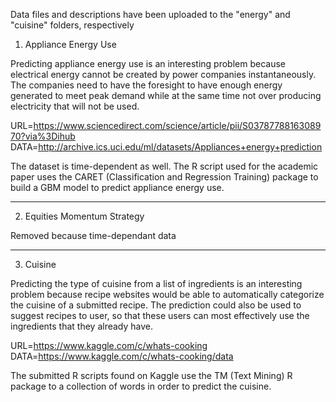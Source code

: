 Data files and descriptions have been uploaded to the "energy" and "cuisine" folders, respectively

1) Appliance Energy Use

Predicting appliance energy use is an interesting problem because electrical energy cannot be created by power companies instantaneously. The companies need to have the foresight to have enough energy generated to meet peak demand while at the same time not over producing electricity that will not be used.

URL=https://www.sciencedirect.com/science/article/pii/S0378778816308970?via%3Dihub
DATA=http://archive.ics.uci.edu/ml/datasets/Appliances+energy+prediction

The dataset is time-dependent as well. The R script used for the academic paper uses the CARET (Classification and Regression Training) package to build a GBM model to predict appliance energy use.

------------------------------------------------------------------------------------------------------------------------------------------

2) Equities Momentum Strategy 

Removed because time-dependant data

------------------------------------------------------------------------------------------------------------------------------------------

3) Cuisine

Predicting the type of cuisine from a list of ingredients is an interesting problem because recipe websites would be able to automatically categorize the cuisine of a submitted recipe. The prediction could also be used to suggest recipes to user, so that these users can most effectively use the ingredients that they already have.

URL=https://www.kaggle.com/c/whats-cooking
DATA=https://www.kaggle.com/c/whats-cooking/data

The submitted R scripts found on Kaggle use the TM (Text Mining) R package to a collection of words in order to predict the cuisine.
